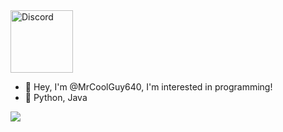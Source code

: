 <a href="https://discord.com/users/700560289766047847">
  <img src="https://cdn2.steamgriddb.com/icon/95c9d994f8d75d4d60f8bb8f25902339/32/256x256.png" alt="Discord" width="100" />
</a>

<br>

- 👋 Hey, I'm @MrCoolGuy640, I'm interested in programming!
- 🌱 Python, Java

<!-- profile views counter -->
![](https://komarev.com/ghpvc/?username=MrCoolGuy640)

<!---
MrCoolGuy640/MrCoolGuy640 is a ✨ special ✨ repository because its `README.md` (this file) appears on your GitHub profile.
You can click the Preview link to take a look at your changes.
--->
